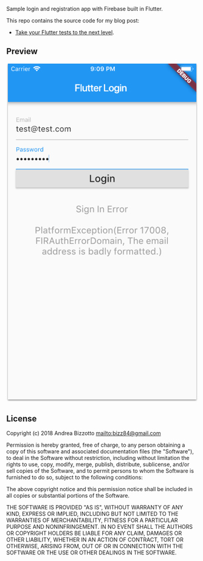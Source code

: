 Sample login and registration app with Firebase built in Flutter.

This repo contains the source code for my blog post:

* [Take your Flutter tests to the next level](https://medium.com/p/e2fb15641809).

## Preview

![](images/writing-testable-code-flutter-sign-in-failed.png)

## License

Copyright (c) 2018 Andrea Bizzotto [mailto:bizz84@gmail.com](bizz84@gmail.com)

Permission is hereby granted, free of charge, to any person obtaining a copy of this software and associated documentation files (the "Software"), to deal in the Software without restriction, including without limitation the rights to use, copy, modify, merge, publish, distribute, sublicense, and/or sell copies of the Software, and to permit persons to whom the Software is furnished to do so, subject to the following conditions:

The above copyright notice and this permission notice shall be included in all copies or substantial portions of the Software.

THE SOFTWARE IS PROVIDED "AS IS", WITHOUT WARRANTY OF ANY KIND, EXPRESS OR IMPLIED, INCLUDING BUT NOT LIMITED TO THE WARRANTIES OF MERCHANTABILITY, FITNESS FOR A PARTICULAR PURPOSE AND NONINFRINGEMENT. IN NO EVENT SHALL THE AUTHORS OR COPYRIGHT HOLDERS BE LIABLE FOR ANY CLAIM, DAMAGES OR OTHER LIABILITY, WHETHER IN AN ACTION OF CONTRACT, TORT OR OTHERWISE, ARISING FROM, OUT OF OR IN CONNECTION WITH THE SOFTWARE OR THE USE OR OTHER DEALINGS IN THE SOFTWARE.
